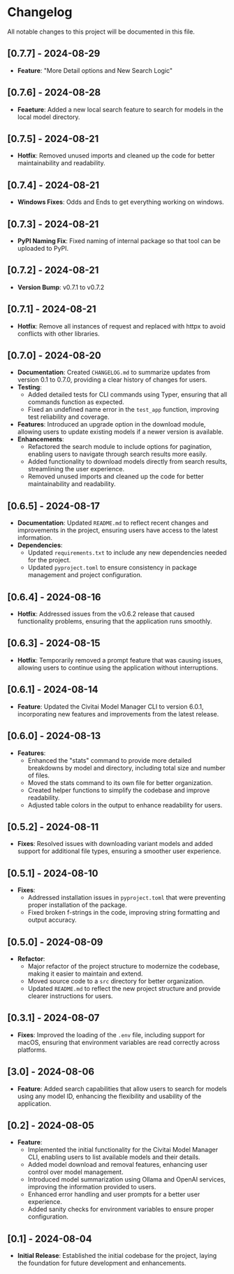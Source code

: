 # Changelog

All notable changes to this project will be documented in this file.
## [0.7.7] - 2024-08-29
- **Feature**:  "More Detail options and New Search Logic"

## [0.7.6] - 2024-08-28
- **Feaeture**: Added a new local search feature to search for models in the local model directory.

## [0.7.5] - 2024-08-21
- **Hotfix**: Removed unused imports and cleaned up the code for better maintainability and readability.

## [0.7.4] - 2024-08-21
- **Windows Fixes**: Odds and Ends to get everything working on windows.

## [0.7.3] - 2024-08-21
- **PyPI Naming Fix**: Fixed naming of internal package so that tool can be uploaded to PyPI.

## [0.7.2] - 2024-08-21
- **Version Bump**: v0.7.1 to v0.7.2

## [0.7.1] - 2024-08-21
- **Hotfix**: Remove all instances of request and replaced with httpx to avoid conflicts with other libraries.

## [0.7.0] - 2024-08-20
- **Documentation**: Created `CHANGELOG.md` to summarize updates from version 0.1 to 0.7.0, providing a clear history of changes for users.
- **Testing**: 
  - Added detailed tests for CLI commands using Typer, ensuring that all commands function as expected.
  - Fixed an undefined name error in the `test_app` function, improving test reliability and coverage.
- **Features**: Introduced an upgrade option in the download module, allowing users to update existing models if a newer version is available.
- **Enhancements**:
  - Refactored the search module to include options for pagination, enabling users to navigate through search results more easily.
  - Added functionality to download models directly from search results, streamlining the user experience.
  - Removed unused imports and cleaned up the code for better maintainability and readability.

## [0.6.5] - 2024-08-17
- **Documentation**: Updated `README.md` to reflect recent changes and improvements in the project, ensuring users have access to the latest information.
- **Dependencies**: 
  - Updated `requirements.txt` to include any new dependencies needed for the project.
  - Updated `pyproject.toml` to ensure consistency in package management and project configuration.

## [0.6.4] - 2024-08-16
- **Hotfix**: Addressed issues from the v0.6.2 release that caused functionality problems, ensuring that the application runs smoothly.

## [0.6.3] - 2024-08-15
- **Hotfix**: Temporarily removed a prompt feature that was causing issues, allowing users to continue using the application without interruptions.

## [0.6.1] - 2024-08-14
- **Feature**: Updated the Civitai Model Manager CLI to version 6.0.1, incorporating new features and improvements from the latest release.

## [0.6.0] - 2024-08-13
- **Features**: 
  - Enhanced the "stats" command to provide more detailed breakdowns by model and directory, including total size and number of files.
  - Moved the stats command to its own file for better organization.
  - Created helper functions to simplify the codebase and improve readability.
  - Adjusted table colors in the output to enhance readability for users.

## [0.5.2] - 2024-08-11
- **Fixes**: Resolved issues with downloading variant models and added support for additional file types, ensuring a smoother user experience.

## [0.5.1] - 2024-08-10
- **Fixes**: 
  - Addressed installation issues in `pyproject.toml` that were preventing proper installation of the package.
  - Fixed broken f-strings in the code, improving string formatting and output accuracy.

## [0.5.0] - 2024-08-09
- **Refactor**: 
  - Major refactor of the project structure to modernize the codebase, making it easier to maintain and extend.
  - Moved source code to a `src` directory for better organization.
  - Updated `README.md` to reflect the new project structure and provide clearer instructions for users.

## [0.3.1] - 2024-08-07
- **Fixes**: Improved the loading of the `.env` file, including support for macOS, ensuring that environment variables are read correctly across platforms.

## [3.0] - 2024-08-06
- **Feature**: Added search capabilities that allow users to search for models using any model ID, enhancing the flexibility and usability of the application.

## [0.2] - 2024-08-05
- **Feature**: 
  - Implemented the initial functionality for the Civitai Model Manager CLI, enabling users to list available models and their details.
  - Added model download and removal features, enhancing user control over model management.
  - Introduced model summarization using Ollama and OpenAI services, improving the information provided to users.
  - Enhanced error handling and user prompts for a better user experience.
  - Added sanity checks for environment variables to ensure proper configuration.

## [0.1] - 2024-08-04
- **Initial Release**: Established the initial codebase for the project, laying the foundation for future development and enhancements.
